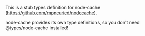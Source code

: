 This is a stub types definition for node-cache (https://github.com/mpneuried/nodecache).

node-cache provides its own type definitions, so you don't need @types/node-cache installed!